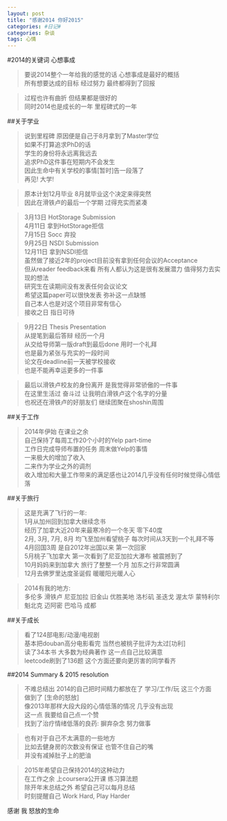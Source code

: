 ```yaml
---
layout: post
title: "感谢2014 你好2015"
categories: #日记#
categories: 杂谈
tags: 心情
---
```


#2014的关键词 心想事成
>要说2014整个一年给我的感觉的话 心想事成是最好的概括   
>所有想要达成的目标 经过努力 最终都得到了回报   
<!--more-->
>过程也许有曲折 但结果都是很好的   
>同时2014也是成长的一年 里程碑式的一年   

##关于学业
>说到里程碑 原因便是自己于8月拿到了Master学位   
>如果不打算追求PhD的话   
>学生的身份将永远离我远去   
>追求PhD这件事在短期内不会发生   
>因此生命中有关学校的事情[暂时]告一段落了   
>再见! 大学!

>原本计划12月毕业 8月就毕业这个决定来得突然   
>因此在滑铁卢的最后一个学期 过得充实而紧凑   

>3月13日  HotStorage Submission   
>4月11日  拿到HotStorage拒信   
>7月15日  Socc 弃投   
>9月25日  NSDI Submission   
>12月11日 拿到NSDI拒信   
>虽然做了接近2年的project目前没有拿到任何会议的Acceptance   
>但从reader feedback来看 所有人都认为这是很有发展潜力 值得努力去实现的想法   
>研究生在读期间没有发表任何会议论文   
>希望这篇paper可以很快发表 弥补这一点缺憾   
>自己本人也是对这个项目非常有信心   
>接收之日 指日可待   

>9月22日 Thesis Presentation   
>从提笔到最后答辩 经历一个月   
>从交给导师第一版draft到最后done 用时一个礼拜   
>也是最为紧张与充实的一段时间   
>论文在deadline前一天被学校接收   
>也是不能再幸运更多的一件事   

>最后以滑铁卢校友的身份离开 是我觉得非常骄傲的一件事   
>在这里生活过 奋斗过 让我明白滑铁卢这个名字的分量   
>也祝还在滑铁卢的好朋友们 继续团聚在shoshin周围


##关于工作
>2014年伊始 在课业之余   
>自己保持了每周工作20个小时的Yelp part-time   
>工作日完成导师布置的任务 周末做Yelp的事情   
>一来极大的增加了收入   
>二来作为学业之外的调剂   
>收入增加和大量工作带来的满足感也让2014几乎没有任何时候觉得心情低落   


##关于旅行
>这是充满了飞行的一年:   
>1月从加州回到加拿大继续念书   
>经历了加拿大近20年来最寒冷的一个冬天 零下40度   
>2月, 3月, 7月, 8月 均飞至加州看望桃子 每次时间从3天到一个礼拜不等   
>4月回国3周 是自2012年出国以来 第一次回家   
>5月桃子飞加拿大 第一次看到了尼亚加拉大瀑布 被震撼到了   
>10月妈妈来到加拿大 旅行了整整一个月 加东之行非常圆满   
>12月去佛罗里达度圣诞假 暖暖阳光暖人心   

>2014有我的地方:   
>多伦多 滑铁卢 尼亚加拉 旧金山 优胜美地 洛杉矶 圣迭戈 渥太华 蒙特利尔 魁北克 迈阿密 巴哈马 成都   


##关于成长
>看了124部电影/动漫/电视剧   
>基本把douban高分电影看完 当然也被桃子批评为太过[功利]   
>读了34本书 大多数为经典著作 这一点自己比较满意   
>leetcode刷到了136题 这个方面还要向更厉害的同学看齐   


##2014 Summary & 2015 resolution
>不难总结出 2014的自己把时间精力都放在了 学习/工作/玩 这三个方面   
>做到了 [生命的怒放]   
>像2013年那样大段大段的心情低落的情况 几乎没有出现   
>这一点 我要给自己点一个赞   
>找到了治疗情绪低落的良药: 摒弃杂念 努力做事   

>也有对于自己不太满意的一些地方   
>比如去健身房的次数没有保证 也管不住自己的嘴   
>并没有减掉肚子上的肥油   

>2015年希望自己保持2014的这种动力   
>在工作之余 上coursera公开课 练习算法题   
>除开年末总结之外 希望自己可以每月总结   
>时刻提醒自己 Work Hard, Play Harder   

感谢 我 怒放的生命